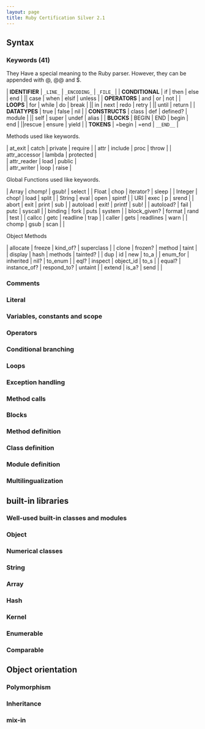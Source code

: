 ```yaml
---
layout: page
title: Ruby Certification Silver 2.1
---
```


## Syntax
### Keywords (41)

They Have a special meaning to the Ruby parser. However, they
can be appended with @, @@ and $.

| **IDENTIFIER** | `_LINE_` | `_ENCODING_` | `_FILE_` |
| **CONDITIONAL** | if | then | else | end |
|| case | when | elsif | unless |
| **OPERATORS** | and | or | not |
| **LOOPS**  | for | while | do | break |
|| in | next | redo | retry |
|| until | return |
| **DATATYPES**  | true  | false | nil |
| **CONSTRUCTS**  | class  | def | defined? | module |
|| self | super | undef | alias |
| **BLOCKS** | BEGIN | END | begin | end |
||rescue | ensure | yield |
| **TOKENS** | =begin | =end | `__END__` |

Methods used like keywords.

| at_exit | catch | private | require |
| attr    | include | proc | throw |
| attr_accessor | lambda | protected |  
| attr_reader   | load | public |  
| attr_writer   |  loop | raise |  

Global Functions used like keywords.

| Array | chomp! | gsub! | select |
| Float | chop | iterator? | sleep |
| Integer | chop! | load | split |
| String | eval | open | spintf |
| URI | exec | p | srend |
| abort | exit | print | sub |
| autoload | exit! | printf | sub! |
| autoload? | fail | putc | syscall |
| binding | fork | puts | system |
| block_given? | format | rand | test |
| callcc | getc | readline | trap |
| caller | gets | readlines | warn |
| chomp | gsub | scan |  |

Object Methods

| allocate | freeze | kind_of? | superclass |
| clone | frozen? | method | taint |
| display | hash | methods | tainted? |
| dup | id | new | to_a |
| enum_for | inherited | nil? | to_enum |
| eql? | inspect | object_id | to_s |
| equal? | instance_of? | respond_to? | untaint |
| extend | is_a? | send |  |

### Comments    
### Literal
### Variables, constants and scope
### Operators
### Conditional branching
### Loops
### Exception handling
### Method calls
### Blocks
### Method definition
### Class definition
### Module definition
### Multilingualization
## built-in libraries
### Well-used built-in classes and modules
### Object
### Numerical classes
### String
### Array
### Hash
### Kernel
### Enumerable
### Comparable
## Object orientation
### Polymorphism
### Inheritance
### mix-in
